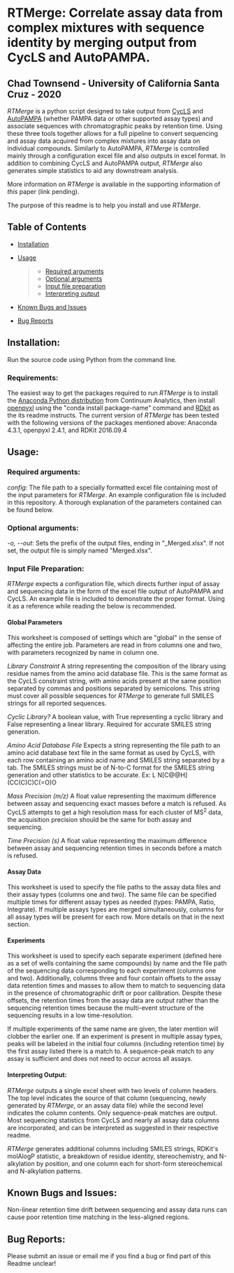 RTMerge: Correlate assay data from complex mixtures with sequence identity by merging output from CycLS and AutoPAMPA. 
=====================

Chad Townsend - University of California Santa Cruz - 2020
---------------------------------------------------
*RTMerge* is a python script designed to take output from [CycLS](https://github.com/LokeyLab/CycLS) and [AutoPAMPA](https://github.com/LokeyLab/AutoPAMPA) (whether PAMPA data or other supported assay types) and associate sequences with chromatographic peaks by retention time. Using these three tools together allows for a full pipeline to convert sequencing and assay data acquired from complex mixtures into assay data on individual compounds. Similarly to AutoPAMPA, *RTMerge* is controlled mainly through a configuration excel file and also outputs in excel format. In addition to combining CycLS and AutoPAMPA output, *RTMerge* also generates simple statistics to aid any downstream analysis.

More information on *RTMerge* is available in the supporting information of *this* paper (link pending).

The purpose of this readme is to help you install and use *RTMerge*.

## Table of Contents

-   [Installation](#installation)
-   [Usage](#usage)

    > -   [Required arguments](#required-arguments)
    > -   [Optional arguments](#optional-arguments)
    > -   [Input file preparation](#input-file-preparation)
    > -   [Interpreting output](#interpreting-output)

-   [Known Bugs and Issues](#known-bugs-and-issues)
-   [Bug Reports](#bug-reports)

## Installation:

Run the source code using Python from the command line.

### Requirements:

The easiest way to get the packages required to run *RTMerge* is to install the [Anaconda Python distribution](https://www.anaconda.com/) from Continuum Analytics, then install [openpyxl](https://bitbucket.org/openpyxl/openpyxl) using 
the "conda install package-name" command and [RDkit](https://github.com/rdkit/rdkit) as the its readme instructs.
The current version of *RTMerge* has been tested with the following versions of the packages mentioned above: Anaconda 4.3.1, openpyxl 2.4.1, and RDKit 2016.09.4

## Usage:

### Required arguments:

*config*: The file path to a specially formatted excel file containing most of the input parameters for *RTMerge*. An example configuration file is included in this repository. A thorough explanation of the parameters contained can be found below.

### Optional arguments:

*-o, --out*: Sets the prefix of the output files, ending in "\_Merged.xlsx". If not set, the output file is simply named "Merged.xlsx".

### Input File Preparation:

*RTMerge* expects a configuration file, which directs further input of assay and sequencing data in the form of the excel file output of AutoPAMPA and CycLS. An example file is included to demonstrate the proper format. Using it as a reference while reading the below is recommended.

#### Global Parameters
This worksheet is composed of settings which are "global" in the sense of affecting the entire job. Parameters are read in from columns one and two, with parameters recognized by name in column one.

*Library Constraint* A string representing the composition of the library using residue names from the amino acid database file. This is the same format as the CycLS constraint string, with amino acids present at the same position separated by commas and positions separated by semicolons. This string must cover all possible sequences for *RTMerge* to generate full SMILES strings for all reported sequences.

*Cyclic Library?* A boolean value, with True representing a cyclic library and False representing a linear library. Required for accurate SMILES string generation.

*Amino Acid Database File* Expects a string representing the file path to an amino acid database text file in the same format as used by CycLS, with each row containing an amino acid name and SMILES string separated by a tab. The SMILES strings must be of N-to-C format for the SMILES string generation and other statistics to be accurate. Ex: L    N\[C@@H\](CC(C)C)C(=O)O

*Mass Precision (m/z)* A float value representing the maximum difference between assay and sequencing exact masses before a match is refused. As CycLS attempts to get a high resolution mass for each cluster of MS<sup>2</sup> data, the acquisition precision should be the same for both assay and sequencing.

*Time Precision (s)* A float value representing the maximum difference between assay and sequencing retention times in seconds before a match is refused. 

#### Assay Data
This worksheet is used to specify the file paths to the assay data files and their assay types (columns one and two). The same file can be specified multiple times for different assay types as needed (types: PAMPA, Ratio, Integrate). If multiple assays types are merged simultaneously, columns for all assay types will be present for each row. More details on that in the next section.

#### Experiments
This worksheet is used to specify each separate experiment (defined here as a set of wells containing the same compounds) by name and the file path of the sequencing data corresponding to each experiment (columns one and two). Additionally, columns three and four contain offsets to the assay data retention times and masses to allow them to match to sequencing data in the presence of chromatographic drift or poor calibration. Despite these offsets, the retention times from the assay data are output rather than the sequencing retention times because the multi-event structure of the sequencing results in a low time-resolution.

If multiple experiments of the same name are given, the later mention will clobber the earlier one. If an experiment is present in multiple assay types, peaks will be labeled in the initial four columns (including retention time) by the first assay listed there is a match to. A sequence-peak match to any assay is sufficient and does not need to occur across all assays.

#### Interpreting Output:

*RTMerge* outputs a single excel sheet with two levels of column headers. The top level indicates the source of that column (sequencing, newly generated by *RTMerge*, or an assay data file) while the second level indicates the column contents. Only sequence-peak matches are output. Most sequencing statistics from CycLS and nearly all assay data columns are incorporated, and can be interpreted as suggested in their respective readme.

*RTMerge* generates additional columns including SMILES strings, RDKit's molAlogP statistic, a breakdown of residue identity, stereochemistry, and N-alkylation by position, and one column each for short-form stereochemical and N-alkylation patterns.

## Known Bugs and Issues:

Non-linear retention time drift between sequencing and assay data runs can cause poor retention time matching in the less-aligned regions.

## Bug Reports:

Please submit an issue or email me if you find a bug or find part of this Readme unclear!
